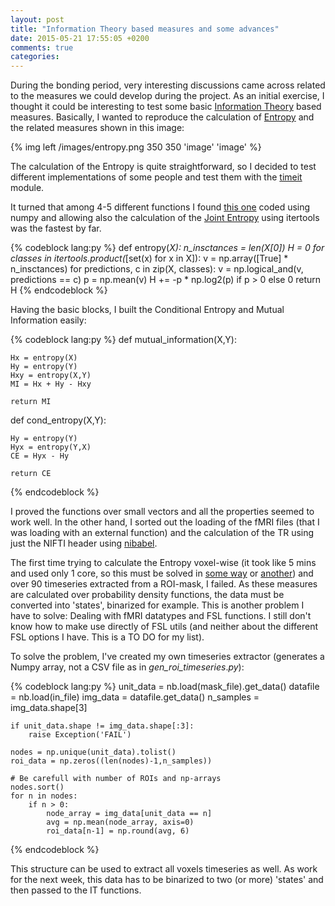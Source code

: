 ```yaml
---
layout: post
title: "Information Theory based measures and some advances"
date: 2015-05-21 17:55:05 +0200
comments: true
categories: 
---
```


During the bonding period, very interesting discussions came across related to the measures we could develop during the project. As an initial exercise, I thought it could be interesting to test some basic [Information Theory](https://en.wikipedia.org/wiki/Information_theory) based measures. Basically, I wanted to reproduce the calculation of [Entropy](https://en.wikipedia.org/wiki/Entropy_%28information_theory%29) and the related measures shown in this image:

{% img left /images/entropy.png 350 350 'image' 'image' %}

The calculation of the Entropy is quite straightforward, so I decided to test different implementations of some people and test them with the [timeit](https://docs.python.org/2/library/timeit.html) module. 

It turned that among 4-5 different functions I found [this one](http://blog.biolab.si/2012/06/15/computing-joint-entropy-in-python/) coded using numpy and allowing also the calculation of the  [Joint Entropy](https://en.wikipedia.org/wiki/Joint_entropy) using itertools was the fastest by far. 

{% codeblock lang:py %}
def entropy(*X):
    n_insctances = len(X[0])
    H = 0
    for classes in itertools.product(*[set(x) for x in X]):
        v = np.array([True] * n_insctances)
        for predictions, c in zip(X, classes):
            v = np.logical_and(v, predictions == c)
        p = np.mean(v)
        H += -p * np.log2(p) if p > 0 else 0
    return H
{% endcodeblock %}

Having the basic blocks, I built the Conditional Entropy and Mutual Information easily: 

{% codeblock lang:py %}
def mutual_information(X,Y):

    Hx = entropy(X)
    Hy = entropy(Y)
    Hxy = entropy(X,Y)
    MI = Hx + Hy - Hxy
    
    return MI

def cond_entropy(X,Y):
    
    Hy = entropy(Y)
    Hyx = entropy(Y,X)
    CE = Hyx - Hy 
    
    return CE
{% endcodeblock %}

I proved the functions over small vectors and all the properties seemed to work well. In the other hand, I sorted out the loading of the fMRI files (that I was loading with an external function) and the calculation of the TR using just the NIFTI header using  [nibabel](http://nipy.org/nibabel/).

The first time trying to calculate the Entropy voxel-wise (it took like 5 mins and used only 1 core, so this must be solved in [some way](https://github.com/FCP-INDI/C-PAC/blob/master/CPAC/pipeline/cpac_pipeline.py#L5880) or [another](https://docs.python.org/2/library/multiprocessing.html)) and over 90 timeseries extracted from a ROI-mask, I failed. As these measures are calculated over probability density functions, the data must be converted into 'states', binarized for example. This is another problem I have to solve: Dealing with fMRI datatypes and FSL functions. I still don't know how to make use directly of FSL utils (and neither about the different FSL options I have. This is a TO DO for my list). 


To solve the problem, I've created my own timeseries extractor (generates a Numpy array, not a CSV file as in _gen_roi_timeseries_._py_):

{% codeblock lang:py %}
    unit_data = nb.load(mask_file).get_data()
    datafile = nb.load(in_file)
    img_data = datafile.get_data()
    n_samples = img_data.shape[3]

    if unit_data.shape != img_data.shape[:3]:
        raise Exception('FAIL')

    nodes = np.unique(unit_data).tolist()
    roi_data = np.zeros((len(nodes)-1,n_samples))

    # Be carefull with number of ROIs and np-arrays
    nodes.sort()
    for n in nodes:
        if n > 0:
            node_array = img_data[unit_data == n]
            avg = np.mean(node_array, axis=0)
            roi_data[n-1] = np.round(avg, 6)
{% endcodeblock %}

This structure can be used to extract all voxels timeseries as well. As work for the next week, this data has to be binarized to two (or more) 'states' and then passed to the IT functions.

